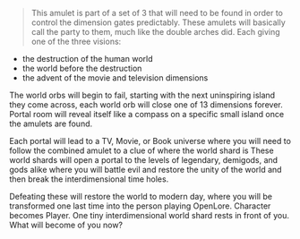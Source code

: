 > This amulet is part of a set of 3 that will need to be found in order to control the dimension gates predictably. These amulets will basically call the party to them, much like the double arches did. Each giving one of the three visions:
* the destruction of the human world
* the world before the destruction 
* the advent of the movie and television dimensions

The world orbs will begin to fail, starting with the next uninspiring island they come across, each world orb will close one of 13 dimensions forever.
Portal room will reveal itself like a compass on a specific small island once the amulets are found.

Each portal will lead to a TV, Movie, or Book universe where you will need to follow the combined amulet to a clue of where the world shard is
These world shards will open a portal to the levels of legendary, demigods, and gods alike where you will battle evil and restore the unity of the world and then break the interdimensional time holes.

Defeating these will restore the world to modern day, where you will be transformed one last time into the person playing OpenLore. Character becomes Player.
One tiny interdimensional world shard rests in front of you. What will become of you now?
